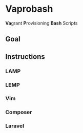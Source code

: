 # Vaprobash

**Va**grant **P**rovisioning **Bash** Scripts

## Goal

## Instructions

### LAMP

### LEMP

### Vim

### Composer

### Laravel

